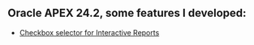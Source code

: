 ## Oracle APEX 24.2, some features I developed:
- <a href="https://github.com/andreiluizf/oracleapex/blob/main/checkbox_on_ir.md#how-to-make-a-checkbox-selector-for-interactive-reports--on-oracle-apex-242">Checkbox selector for Interactive Reports</a>
